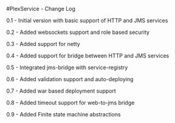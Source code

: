 #PlexService - Change Log

0.1 - Initial version with basic support of HTTP and JMS services 

0.2 - Added websockets support and role based security

0.3 - Added support for netty 

0.4 - Added support for bridge between HTTP and JMS services 

0.5 - Integrated jms-bridge with service-registry 

0.6 - Added validation support and auto-deploying

0.7 - Added war based deployment support

0.8 - Added timeout support for web-to-jms bridge

0.9 - Added Finite state machine abstractions

